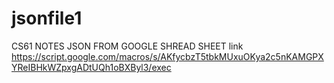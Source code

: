 # jsonfile1
CS61 NOTES JSON FROM GOOGLE SHREAD SHEET link
https://script.google.com/macros/s/AKfycbzT5tbkMUxuOKya2c5nKAMGPXYReIBHkWZpxgADtUQh1oBXByl3/exec
